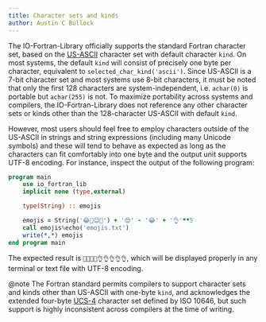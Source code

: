 ```yaml
---
title: Character sets and kinds
author: Austin C Bullock
---
```


The IO-Fortran-Library officially supports the standard Fortran character set, based on the [US-ASCII](https://en.wikipedia.org/wiki/ASCII) character set with default character `kind`. On most systems, the default `kind` will consist of precisely one byte per character, equivalent to `selected_char_kind('ascii')`. Since US-ASCII is a 7-bit character set and most systems use 8-bit characters, it must be noted that only the first 128 characters are system-independent, i.e. `achar(0)` is portable but `achar(255)` is not. To maximize portability across systems and compilers, the IO-Fortran-Library does not reference any other character sets or kinds other than the 128-character US-ASCII with default `kind`.

However, most users should feel free to employ characters outside of the US-ASCII in strings and string expressions (including many Unicode symbols) and these will tend to behave as expected as long as the characters can fit comfortably into one byte and the output unit supports UTF-8 encoding. For instance, inspect the output of the following program:

```fortran
program main
    use io_fortran_lib
    implicit none (type,external)

    type(String) :: emojis

    emojis = String('😂🙈😊🤣') + '😍' - '😂' + '👌'**5
    call emojis%echo('emojis.txt')
    write(*,*) emojis
end program main
```

The expected result is `🙈😊🤣😍👌👌👌👌👌`, which will be displayed properly in any terminal or text file with UTF-8 encoding.

@note The Fortran standard permits compilers to support character sets and kinds other than US-ASCII with one-byte `kind`, and acknowledges the extended four-byte [UCS-4](https://en.wikipedia.org/wiki/Universal_Coded_Character_Set) character set defined by ISO 10646, but such support is highly inconsistent across compilers at the time of writing.
